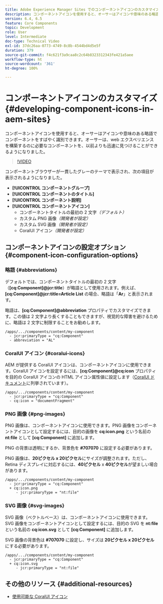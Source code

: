 ```yaml
---
title: Adobe Experience Manager Sites でのコンポーネントアイコンのカスタマイズ
description: コンポーネントアイコンを使用すると、オーサーはアイコンや意味のある略語でコンポーネントをすばやく識別できます。オーサーは、web エクスペリエンスを構築するのに必要なコンポーネントを、以前よりも迅速に見つけることができるようになりました。
version: 6.4, 6.5
feature: Core Components
topic: Development
role: User
level: Intermediate
doc-type: Technical Video
exl-id: 37dc26aa-0773-4749-8c8b-4544bd4d5e5f
duration: 379
source-git-commit: f4c621f3a9caa8c2c64b8323312343fe421a5aee
workflow-type: ht
source-wordcount: '361'
ht-degree: 100%

---
```


# コンポーネントアイコンのカスタマイズ {#developing-component-icons-in-aem-sites}

コンポーネントアイコンを使用すると、オーサーはアイコンや意味のある略語でコンポーネントをすばやく識別できます。オーサーは、web エクスペリエンスを構築するのに必要なコンポーネントを、以前よりも迅速に見つけることができるようになりました。

>[!VIDEO](https://video.tv.adobe.com/v/16778?quality=12&learn=on)

コンポーネントブラウザーが一貫したグレーのテーマで表示され、次の項目が表示されるようになりました。

* **[!UICONTROL コンポーネントグループ]**
* **[!UICONTROL コンポーネントのタイトル]**
* **[!UICONTROL コンポーネント説明]**
* **[!UICONTROL コンポーネントアイコン]**
   * コンポーネントタイトルの最初の 2 文字&#x200B;*（デフォルト）*
   * カスタム PNG 画像&#x200B;*（開発者が設定）*
   * カスタム SVG 画像&#x200B;*（開発者が設定）*
   * CoralUI アイコン&#x200B;*（開発者が設定）*

## コンポーネントアイコンの設定オプション {#component-icon-configuration-options}

### 略語 {#abbreviations}

デフォルトでは、コンポーネントタイトルの最初の 2 文字（**[cq:Component]@jcr:title**）が略語として使用されます。例えば、**[cq:Component]@jcr:title=Article List** の場合、略語は「**Ar**」と表示されます。

略語は、**[cq:Component]@abbreviation** プロパティでカスタマイズできます。この値は 2 文字より長くすることもできますが、視覚的な障害を避けるために、略語は 2 文字に制限することをお勧めします。

```plain
/apps/.../components/content/my-component
  - jcr:primaryType = "cq:Component"
  - abbreviation = "AL"
```

### CoralUI アイコン {#coralui-icons}

AEM が提供する CoralUI アイコンは、コンポーネントアイコンに使用できます。CoralUI アイコンを設定するには、**[cq:Component]@cq:icon** プロパティを目的の CoralUI アイコンの HTML アイコン属性値に設定します（[CoralUI ドキュメント](https://helpx.adobe.com/experience-manager/6-5/sites/developing/using/reference-materials/coral-ui/coralui3/Coral.Icon.html)に列挙されています）。

```plain
/apps/.../components/content/my-component
  - jcr:primaryType = "cq:Component"
  - cq:icon = "documentFragment"
```

### PNG 画像 {#png-images}

PNG 画像は、コンポーネントアイコンに使用できます。PNG 画像をコンポーネントアイコンとして設定するには、目的の画像を **cq:icon.png** という名前の **nt:file** として **[cq:Component]** に追加します。

PNG の背景は透明にするか、背景色を **#707070** に設定する必要があります。

PNG 画像は、**20ピクセル x 20ピクセル**&#x200B;にサイズが調整されます。ただし、Retina ディスプレイに対応するには、**40ピクセル** x **40ピクセル**&#x200B;が望ましい場合があります。

```plain
/apps/.../components/content/my-component
  - jcr:primaryType = "cq:Component"
  + cq:icon.png
     - jcr:primaryType = "nt:file"
```

### SVG 画像 {#svg-images}

SVG 画像（ベクトルベース）は、コンポーネントアイコンに使用できます。SVG 画像をコンポーネントアイコンとして設定するには、目的の SVG を **nt:file** という名前の **cq:icon.svg** として **[cq:Component]** に追加します。

SVG 画像の背景色は **#707070** に設定し、サイズは **20ピクセル x 20ピクセル**&#x200B;にする必要があります。

```plain
/apps/.../components/content/my-component
  - jcr:primaryType = "cq:Component"
  + cq:icon.svg
     - jcr:primaryType = "nt:file"
```

## その他のリソース {#additional-resources}

* [使用可能な CoralUI アイコン](https://helpx.adobe.com/experience-manager/6-5/sites/developing/using/reference-materials/coral-ui/coralui3/Coral.Icon.html)
